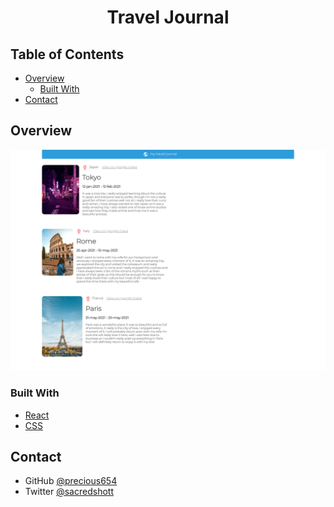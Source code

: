 <!-- Please update value in the {}  -->

<h1 align="center">Travel Journal</h1>


<!-- TABLE OF CONTENTS -->

## Table of Contents

- [Overview](#overview)
  - [Built With](#built-with)
- [Contact](#contact)

<!-- OVERVIEW -->

## Overview

![screenshot](./src/images/desktop.png)

### Built With

<!-- This section should list any major frameworks that you built your project using. Here are a few examples.-->

- [React](https://reactjs.org/)
- [CSS](https://web.dev/learn/css/)


## Contact

- GitHub [@precious654](https://github.com/precious654)
- Twitter [@sacredshott](https://twitter.com/sacredshott)
